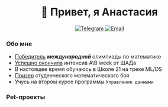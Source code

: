 <div id="header" align="center">
  <h1>🙌 Привет, я Анастасия</h1>
  
  <a href="https://t.me/bimbologic">
    <img src="https://img.shields.io/badge/Telegram-blue?style=for-the-badge&logo=telegram&logoColor=white" alt="Telegram"/>
  </a>
  <a href="mailto:korolkova.anastasiya@internet.ru">
  <img src="https://img.shields.io/badge/Email-D14836?style=for-the-badge&logo=gmail&logoColor=white" alt="Email"/>
</a>

</div>



### Обо мне 
- [Победитель](rudnmath.jpg) ***международной*** олимпиады по математике
- [Успешно окончила](abweek.pdf) интенсив A\B week от ШАДа
- В настоящее время обучаюсь в Школе 21 на треке ML/DS
- [Призер](mathboi.jpg) студенческого математического боя
- Учусь на втором курсе программы `Управление данными`

###  Pet-проекты


